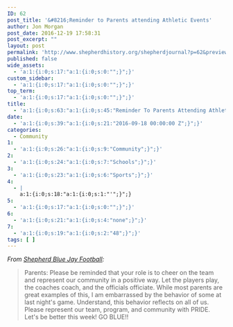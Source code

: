 ```yaml
---
ID: 62
post_title: '&#8216;Reminder to Parents attending Athletic Events'
author: Jon Morgan
post_date: 2016-12-19 17:58:31
post_excerpt: ""
layout: post
permalink: 'http://www.shepherdhistory.org/shepherdjournal?p=62&preview=true&preview_id=62'
published: false
wide_assets:
  - 'a:1:{i:0;s:17:"a:1:{i:0;s:0:"";}";}'
custom_sidebar:
  - 'a:1:{i:0;s:17:"a:1:{i:0;s:0:"";}";}'
top_term:
  - 'a:1:{i:0;s:17:"a:1:{i:0;s:0:"";}";}'
title:
  - 'a:1:{i:0;s:63:"a:1:{i:0;s:45:"Reminder To Parents Attending Athletic Events";}";}'
date:
  - 'a:1:{i:0;s:39:"a:1:{i:0;s:21:"2016-09-18 00:00:00 Z";}";}'
categories:
  - Community
1:
  - 'a:1:{i:0;s:26:"a:1:{i:0;s:9:"Community";}";}'
2:
  - 'a:1:{i:0;s:24:"a:1:{i:0;s:7:"Schools";}";}'
3:
  - 'a:1:{i:0;s:23:"a:1:{i:0;s:6:"Sports";}";}'
4:
  - |
    a:1:{i:0;s:18:"a:1:{i:0;s:1:"'";}";}
5:
  - 'a:1:{i:0;s:17:"a:1:{i:0;s:0:"";}";}'
6:
  - 'a:1:{i:0;s:21:"a:1:{i:0;s:4:"none";}";}'
7:
  - 'a:1:{i:0;s:19:"a:1:{i:0;s:2:"48";}";}'
tags: [ ]
---
```

<em>From <a href="https://www.facebook.com/shepherdfootball/?fref=nf">Shepherd Blue Jay Football</a>:</em>
<blockquote>Parents: Please be reminded that your role is to cheer on the team and represent our community in a positive way. Let the players play, the coaches coach, and t<span class="text_exposed_show">he officials officiate. While most parents are great examples of this, I am embarrassed by the behavior of some at last night's game. Understand, this behavior reflects on all of us. Please represent our team, program, and community with PRIDE. Let's be better this week! GO BLUE!!</span></blockquote>